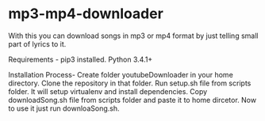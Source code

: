 # mp3-mp4-downloader
With this you can download songs in mp3 or mp4 format by just telling small part of lyrics to it.

Requirements - pip3 installed.
                Python 3.4.1+


Installation Process-
Create folder youtubeDownloader in your home directory.
Clone the repository in that folder.
Run setup.sh file from scripts folder. It will setup virtualenv and install dependencies.
Copy downloadSong.sh file from scripts folder and paste it to home dircetor.
Now to use it just run downloaSong.sh.
